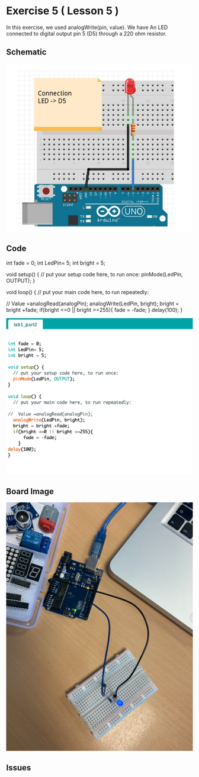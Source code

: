 


# Exercise 5 ( Lesson 5 ) 

In this exercise, we used analogWrite(pin, value).
We have An LED connected to digital output pin 5 (D5) through a 220 ohm resistor.


## Schematic 
![Test Image](https://github.com/efrei-paris-sud/2020-C-Just-do-it/blob/main/lab/1/ex5/Capture%20d%E2%80%99e%CC%81cran%202020-12-03%20a%CC%80%2011.25.17.png)

## Code

int fade = 0;
int LedPin= 5;
int bright = 5;

void setup() {
  // put your setup code here, to run once:
  pinMode(LedPin, OUTPUT);
}

void loop() {
  // put your main code here, to run repeatedly:
  
//  Value =analogRead(analogPin);
  analogWrite(LedPin, bright);
  bright = bright +fade;
  if(bright <=0 || bright >=255){
      fade = -fade;
    }
delay(100);
}

![Board0](https://github.com/efrei-paris-sud/2020-C-Just-do-it/blob/main/lab/1/ex5/Capture%20d%E2%80%99e%CC%81cran%202020-12-03%20a%CC%80%2011.27.25.png)
  
## Board Image
![Board](https://github.com/efrei-paris-sud/2020-C-Just-do-it/blob/main/lab/1/ex5/Capture%20d%E2%80%99e%CC%81cran%202020-12-03%20a%CC%80%2011.26.59.png)

## Issues
